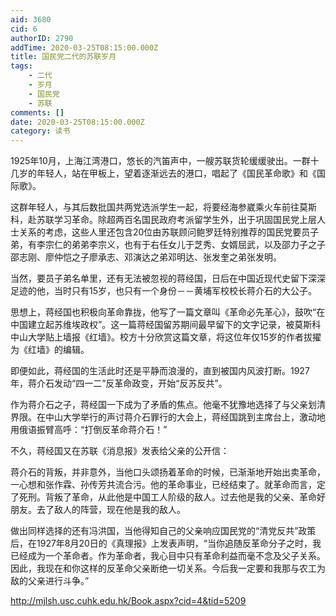 ```yaml
---
aid: 3680
cid: 6
authorID: 2790
addTime: 2020-03-25T08:15:00.000Z
title: 国民党二代的苏联岁月
tags:
    - 二代
    - 岁月
    - 国民党
    - 苏联
comments: []
date: 2020-03-25T08:15:00.000Z
category: 读书
---
```


1925年10月，上海江湾港口，悠长的汽笛声中，一艘苏联货轮缓缓驶出。一群十几岁的年轻人，站在甲板上，望着逐渐远去的港口，唱起了《国民革命歌》和《国际歌》。

这群年轻人，与其后数批国共两党选派学生一起，将要经海参崴乘火车前往莫斯科，赴苏联学习革命。除超两百名国民政府考派留学生外，出于巩固国民党上层人士关系的考虑，这些人里还包含20位由苏联顾问鲍罗廷特别推荐的国民党要员子弟，有李宗仁的弟弟李宗义，也有于右任女儿于芝秀、女婿屈武，以及邵力子之子邵志刚、廖仲恺之子廖承志、邓演达之弟邓明达、张发奎之弟张发明。

当然，要员子弟名单里，还有无法被忽视的蒋经国，日后在中国近现代史留下深深足迹的他，当时只有15岁，也只有一个身份－－黄埔军校校长蒋介石的大公子。

思想上，蒋经国也积极向革命靠拢，他写了一篇文章叫《革命必先革心》，鼓吹“在中国建立起苏维埃政权”。这一篇蒋经国留苏期间最早留下的文字记录，被莫斯科中山大学贴上墙报《红墙》。校方十分欣赏这篇文章，将这位年仅15岁的作者拔擢为《红墙》的编辑。

即便如此，蒋经国的生活此时还是平静而浪漫的，直到被国内风波打断。1927年，蒋介石发动“四一二”反革命政变，开始“反苏反共”。

作为蒋介石之子，蒋经国一下成为了矛盾的焦点。他毫不犹豫地选择了与父亲划清界限。在中山大学举行的声讨蒋介石罪行的大会上，蒋经国跳到主席台上，激动地用俄语振臂高呼：“打倒反革命蒋介石！”

不久，蒋经国又在苏联《消息报》发表给父亲的公开信：

蒋介石的背叛，并非意外，当他口头颂扬着革命的时候，已渐渐地开始出卖革命，一心想和张作霖、孙传芳共流合污。他的革命事业，已经结束了。就革命而言，定了死刑。背叛了革命，从此他是中国工人阶级的敌人。过去他是我的父亲、革命好朋友。去了敌人的阵营，现在他是我的敌人。

做出同样选择的还有冯洪国，当他得知自己的父亲响应国民党的“清党反共”政策后，在1927年8月20日的《真理报》上发表声明，“当你追随反革命分子之时，我已经成为一个革命者。作为革命者，我心目中只有革命利益而毫不念及父子关系。因此，我现在和你这样的反革命父亲断绝一切关系。今后我一定要和我那与农工为敌的父亲进行斗争。”

http://mjlsh.usc.cuhk.edu.hk/Book.aspx?cid=4&tid=5209
